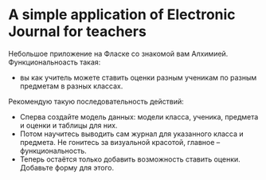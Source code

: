 # A simple application of Electronic Journal for teachers



Небольшое приложение на Фласке со знакомой вам Алхимией. 
Функциональноасть такая:
- вы как учитель можете ставить оценки разным ученикам по разным предметам в разных классах.


Рекомендую такую последовательность действий:
- Сперва создайте модель данных: модели класса, ученика, предмета и оценки и таблицы для них.
- Потом научитесь выводить сам журнал для указанного класса и предмета. Не гонитесь за визуальной красотой, главное – функциональность.
- Теперь остаётся только добавить возможность ставить оценки. Добавьте форму для этого.
